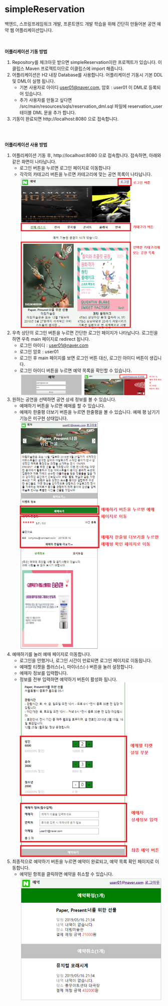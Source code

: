 <H1>simpleReservation</H1>

백앤드, 스프링프레임워크 개발, 프론트앤드 개발 학습을 위해 간단히 만들어본 공연 예약 웹 어플리케이션입니다.  
<br/>
<br/>

**어플리케이션 기동 방법**

1. Repository를 체크아웃 받으면 simpleReservation이란 프로젝트가 있습니다. 이클립스 Maven 프로젝트이므로 이클립스에 import 해줍니다.
2. 어플리케이션은 H2 내장 Database를 사용합니다. 어플리케이션 기동시 기본 DDL 및 DML이 실행 됩니다.
      * 기본 사용자로 아이디 user01@naver.com, 암호 : user01 이 DML로 등록되어 있습니다.
      * 추가 사용자를 만들고 싶다면 /src/main/resources/sqls/reservation_dml.sql 파일에 reservation_user 테이블 DML 문을 추가 합니다.
3. 기동이 완료되면 http://localhost:8080 으로 접속합니다.

<br/>
<br/>

**어플리케이션 사용 방법**


1. 어플리케이션 기동 후, http://localhost:8080 으로 접속합니다. 접속하면, 아래와 같은 화면이 나타납니다.
      * 로그인 버튼을 누르면 로그인 페이지로 이동합니다
      * 각각의 카테고리 버튼을 누르면 카테고리에 맞는 공연 목록이 나타납니다.
![reservationMain](images/simpleReservation_main.png?raw=true "reservationMain")
2. 우측 상단의 로그인 버튼을 누르면 간단한 로그인 페이지가 나타납니다. 로그인을 하면 우측 main 페이지로 redirect 됩니다.
      * 로그인 아이디 : user01@naver.com
      * 로그인 암호 : user01
      * 로그인 후 main 페이지를 보면 로그인 버튼 대신, 로그인 아이디 버튼이 생깁니다.
      * 로그인 아이디 버튼을 누르면 예약 목록을 확인할 수 있습니다.
![reservationLogin](images/simpleReservation_login.png?raw=true "reservationLogin")
3. 원하는 공연을 선택하면 공연 상세 정보를 볼 수 있습니다.
      * 예매하기 버튼을 누르면 예매를 할 수 있습니다.
      * 예매자 한줄평 더보기 버튼을 누르면 한줄평을 볼 수 있습니다. 예매 평 남기기 기능은 미구현 상태입니다.
![reservationDetail](images/simpleReservation_detail.png?raw=true "reservationDetail")
4. 예매하기를 눌러 예매 페이지로 이동합니다.
      * 로그인을 안했거나, 로그인 시간이 만료되면 로그인 페이지로 이동됩니다.
      * 예매할 티켓을 플러스(+), 마이너스(-) 버튼을 눌러 설정합니다.
      * 예매자 정보를 입력합니다.
      * 정보를 전부 입력하면 예약하기 버튼이 활성화 됩니다.
![reservationReserve](images/simpleReservation_reserve.png?raw=true "reservationReserve")
5. 최종적으로 예약하기 버튼을 누르면 예약이 완료되고, 예약 목록 확인 페이지로 이동합니다.
      * 예약된 항목을 클릭하면 예약을 취소할 수 있습니다.
![reservationList](images/simpleReservation_list.png?raw=true "reservationList")

<br/>
<br/>




